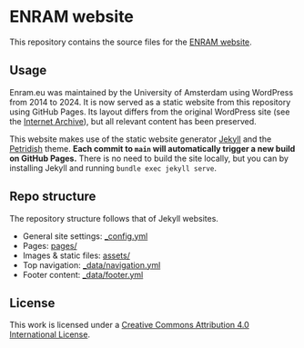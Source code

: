 # ENRAM website

This repository contains the source files for the [ENRAM website](https://enram.eu).

## Usage

Enram.eu was maintained by the University of Amsterdam using WordPress from 2014 to 2024. It is now served as a static website from this repository using GitHub Pages. Its layout differs from the original WordPress site (see the [Internet Archive](https://web.archive.org/web/20240000000000*/enram.eu)), but all relevant content has been preserved.

This website makes use of the static website generator [Jekyll](https://jekyllrb.com/) and the [Petridish](https://github.com/peterdesmet/petridish) theme. **Each commit to `main` will automatically trigger a new build on GitHub Pages.** There is no need to build the site locally, but you can by installing Jekyll and running `bundle exec jekyll serve`.

## Repo structure

The repository structure follows that of Jekyll websites.

- General site settings: [_config.yml](_config.yml)
- Pages: [pages/](pages/)
- Images & static files: [assets/](assets/)
- Top navigation: [_data/navigation.yml](_data/navigation.yml)
- Footer content: [_data/footer.yml](_data/footer.yml)

## License

This work is licensed under a [Creative Commons Attribution 4.0 International License](https://creativecommons.org/licenses/by/4.0/).
